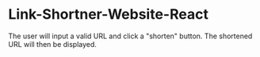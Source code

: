 # Link-Shortner-Website-React
The user will input a valid URL and click a "shorten" button. The shortened URL will then be displayed.
